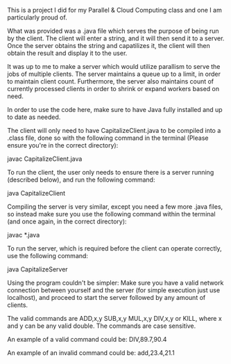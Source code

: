 This is a project I did for my Parallel & Cloud Computing class and one I am particularly proud of.

What was provided was a .java file which serves the purpose of being run by the client. The client will enter a string, and it will then send it to a server. Once the server obtains the string and capatilizes it, the client will then obtain the result and display it to the user.

It was up to me to make a server which would utilize parallism to serve the jobs of multiple clients. The server maintains a queue up to a limit, in order to maintain client count. Furthermore, the server also maintains count of currently processed clients in order to shrink or expand workers based on need.

In order to use the code here, make sure to have Java fully installed and up to date as needed.

The client will only need to have CapitalizeClient.java to be compiled into a .class file, done so with the following command in the terminal (Please ensure you're in the correct directory): 

javac CapitalizeClient.java

To run the client, the user only needs to ensure there is a server running (described below), and run the following command:

java CapitalizeClient

Compiling the server is very similar, except you need a few more .java files, so instead make sure you use the following command within the terminal (and once again, in the correct directory):

javac *.java

To run the server, which is required before the client can operate correctly, use the following command:

java CapitalizeServer

Using the program couldn't be simpler: Make sure you have a valid network connection between yourself and the server (for simple execution just use localhost), and proceed to start the server followed by any amount of clients.

The valid commands are ADD,x,y SUB,x,y MUL,x,y DIV,x,y or KILL, where x and y can be any valid double. The commands are case sensitive.

An example of a valid command could be: DIV,89.7,90.4

An example of an invalid command could be: add,23.4,21.1
